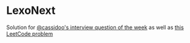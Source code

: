 # LexoNext
Solution for [@cassidoo's interview question of the week](https://buttondown.email/cassidoo/archive/if-you-spend-too-much-time-looking-in-the/) as well as [this LeetCode problem](https://leetcode.com/problems/next-greater-element-iii/)
